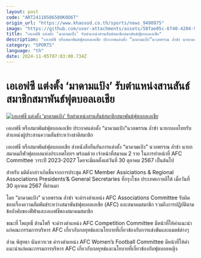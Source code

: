 ```yaml
---
layout: post
code: "ART24110506580K0D6T"
origin_url: "https://www.khaosod.co.th/sports/news_9490975"
image: "https://github.com/user-attachments/assets/58fae05c-6f40-4204-977e-27cbf7b9fbdf"
title: "เอเอฟซี แต่งตั้ง ‘มาดามแป้ง’ รับตำแหน่งสานสันธ์สมาชิกสมาพันธ์ฟุตบอลเอเชีย"
description: "เอเอฟซี หรือสมาพันธ์ฟุตบอลเอเชีย ประกาศแต่งตั้ง “มาดามแป้ง”นวลพรรณ ล่ำซำ นายกบอลไทยรับตำแหน่งผู้ประสานความสันธ์ระหว่างชาติสมาชิก"
category: "SPORTS"
language: "th"
date: 2024-11-05T07:03:00.734Z
---
```


# เอเอฟซี แต่งตั้ง ‘มาดามแป้ง’ รับตำแหน่งสานสันธ์สมาชิกสมาพันธ์ฟุตบอลเอเชีย

[![เอเอฟซี แต่งตั้ง ‘มาดามแป้ง’ รับตำแหน่งสานสันธ์สมาชิกสมาพันธ์ฟุตบอลเอเชีย](https://www.khaosod.co.th/wpapp/uploads/2024/11/AFC.jpg "เอเอฟซี แต่งตั้ง ‘มาดามแป้ง’ รับตำแหน่งสานสันธ์สมาชิกสมาพันธ์ฟุตบอลเอเชีย")](https://www.khaosod.co.th/wpapp/uploads/2024/11/AFC.jpg)

เอเอฟซี หรือสมาพันธ์ฟุตบอลเอเชีย ประกาศแต่งตั้ง “มาดามแป้ง”นวลพรรณ ล่ำซำ นายกบอลไทยรับตำแหน่งผู้ประสานความสันธ์ระหว่างชาติสมาชิก

เอเอฟซี หรือสมาพันธ์ฟุตบอลอเชีย ส่งหนังสือยืนยันการแต่งตั้ง “มาดามแป้ง” นวลพรรณ ล่ำซำ นายกสมาคมกีฬาฟุตบอลแห่งประเทศไทยฯ พร้อมด้วย เจ้าหน้าที่สมาคม 2 ราย ในการทำหน้าที่ AFC Committee วาระปี 2023-2027 โดยจะมีผลตั้งแต่วันที่ 30 ตุลาคม 2567 เป็นต้นไป

สำหรับ มติดังกล่าวเกิดขึ้นจากการประชุม AFC Member Assiciations & Regional Associations Presidents’& General Secretaries ที่กรุงโซล ประเทศเกาหลีใต้ เมื่อวันที่ 30 ตุลาคม 2567 ที่ผ่านมา

โดย “มาดามแป้ง” นวลพรรณ ล่ำซำ จะดำรงตำแหน่ง AFC Associations Committee รับผิดชอบเรื่องความสัมพันธ์ระหว่างสมาพันธ์ฟุตบอลเอเชีย (AFC) และสมาคมสมาชิก รวมถึงการปฏิบัติตามข้อบังคับของฟีฟ่าและเอเอฟซีของสมาคมสมาชิก

ขณะที่ ไพฤทธิ์ ต้านไพรี จะดำรงตำแหน่ง AFC Competition Committee มีหน้าที่ให้คำแนะนำแก่คณะกรรมการบริหาร AFC เกี่ยวกับกลยุทธ์และนโยบายที่เกี่ยวข้องกับการแข่งขันและแมตช์ต่างๆ

ส่วน พิสุทธา นันทวรเวช ดำรงตำแหน่ง AFC Women’s Football Committee มีหน้าที่ให้คำแนะนำแก่คณะกรรมการบริหาร AFC เกี่ยวกับกลยุทธ์และนโยบายที่เกี่ยวข้องกับฟุตบอลหญิง